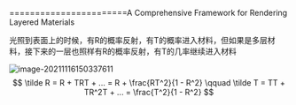 =======================A Comprehensive Framework for Rendering Layered Materials  

光照到表面上的时候，有R的概率反射，有T的概率进入材料，但如果是多层材料，接下来的一层也照样有R的概率反射，有T的几率继续进入材料

![image-20211116150337611](E:\mycode\collection\定理\光照\image-20211116150337611.png)
$$
\tilde R = R + TRT + ... = R + \frac{RT^2}{1 - R^2} \qquad \tilde T = TT + TR^2T + ... = \frac{T^2}{1 - R^2}
$$
